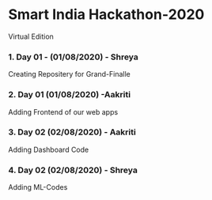 # Smart India Hackathon-2020
Virtual Edition

### 1. Day 01 - (01/08/2020) - Shreya
Creating Repositery for Grand-Finalle


### 2. Day 01 (01/08/2020) -Aakriti
Adding Frontend of our web apps

### 3. Day 02 (02/08/2020) - Aakriti
Adding Dashboard Code

### 4. Day 02 (02/08/2020) - Shreya
Adding ML-Codes 
